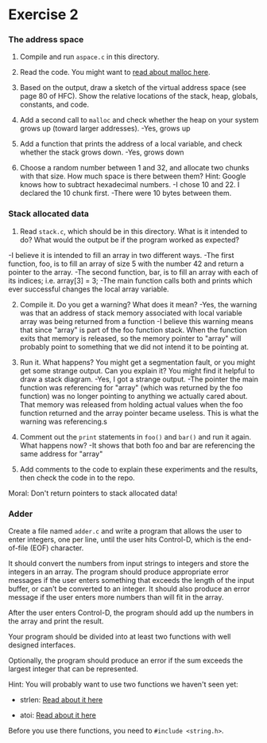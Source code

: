 
# Exercise 2

### The address space

1. Compile and run `aspace.c` in this directory.

2. Read the code.  You might want to [read about malloc here](https://www.tutorialspoint.com/c_standard_library/c_function_malloc.htm).

3. Based on the output, draw a sketch of the virtual address space (see page 80 of HFC).  Show the relative locations of the stack, heap, globals, constants, and code.

4. Add a second call to `malloc` and check whether the heap on your system grows up (toward larger addresses).
  -Yes, grows up

5. Add a function that prints the address of a local variable, and check whether the stack grows down.
  -Yes, grows down

6. Choose a random number between 1 and 32, and allocate two chunks with that size.
How much space is there between them?  Hint: Google knows how to subtract hexadecimal numbers.
  -I chose 10 and 22. I declared the 10 chunk first.
  -There were 10 bytes between them.


### Stack allocated data

1.  Read `stack.c`, which should be in this directory.  What is it
intended to do?  What would the output be if the program worked as
expected?

  -I believe it is intended to fill an array in two different ways.
  -The first function, foo, is to fill an array of size 5 with the number 42
    and return a pointer to the array.
  -The second function, bar, is to fill an array with each of its indices;
    i.e. array[3] = 3;
  -The main function calls both and prints which ever successful changes the
    local array variable.

2.  Compile it.  Do you get a warning?  What does it mean?
  -Yes, the warning was that an address of stack memory associated with local
    variable array was being returned from a function
  -I believe this warning means that since "array" is part of the foo function
    stack. When the function exits that memory is released, so the memory pointer
    to "array" will probably point to something that we did not intend it to be
    pointing at.

3.  Run it.  What happens?  You might get a segmentation fault, or you might get
some strange output.  Can you explain it?  You might find it
helpful to draw a stack diagram.
  -Yes, I got a strange output.
  -The pointer the main function was referencing for "array" (which was returned
    by the foo function) was no longer pointing to anything we actually cared
    about. That memory was released from holding actual values when the foo
    function returned and the array pointer became useless. This is what the
    warning was referencing.s

4.  Comment out the `print` statements in `foo()` and `bar()` and run
it again.  What happens now?
  -It shows that both foo and bar are referencing the same address for "array"

5.  Add comments to the code to explain these experiments and the results,
then check the code in to the repo.

Moral: Don't return pointers to stack allocated data!


### Adder

Create a file named `adder.c` and write a program that allows the user to enter integers, one per line, until the user hits Control-D, which is the end-of-file (EOF) character.

It should convert the numbers from input strings to integers and store the integers in an array.  The program should produce appropriate error messages if the user enters something that exceeds the length of the input buffer, or can't be converted to an integer.  It should also produce an error message if the user enters more numbers than will fit in the array.

After the user enters Control-D, the program should add up the numbers in the array and print the result.

Your program should be divided into at least two functions with well designed interfaces.

Optionally, the program should produce an error if the sum exceeds the largest integer that can be represented.

Hint: You will probably want to use two functions we haven't seen yet:

* strlen: [Read about it here](https://www.tutorialspoint.com/c_standard_library/c_function_strlen.htm)

* atoi: [Read about it here](https://www.tutorialspoint.com/c_standard_library/c_function_atoi.htm)

Before you use there functions, you need to `#include <string.h>`.
